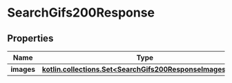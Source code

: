 
# SearchGifs200Response

## Properties
Name | Type | Description | Notes
------------ | ------------- | ------------- | -------------
**images** | [**kotlin.collections.Set&lt;SearchGifs200ResponseImagesInner&gt;**](SearchGifs200ResponseImagesInner.md) |  | 



